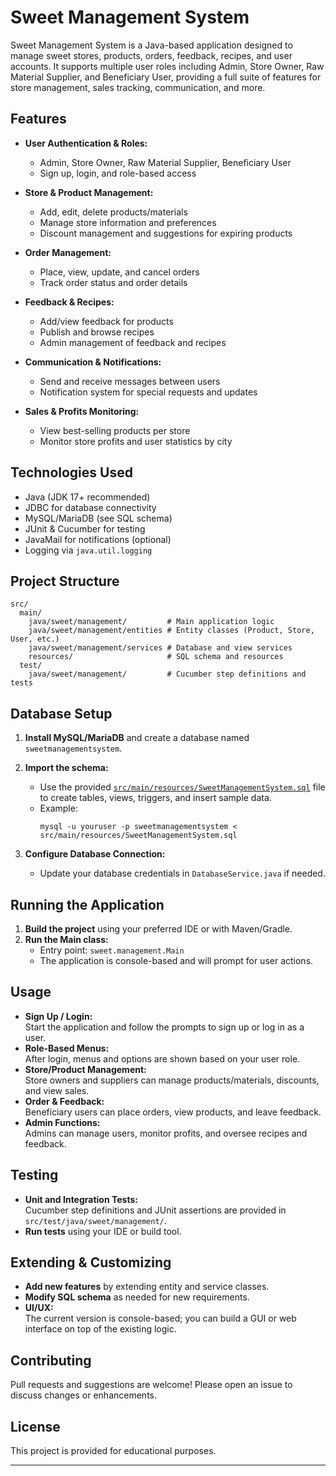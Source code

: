 # Sweet Management System

Sweet Management System is a Java-based application designed to manage sweet stores, products, orders, feedback, recipes, and user accounts. It supports multiple user roles including Admin, Store Owner, Raw Material Supplier, and Beneficiary User, providing a full suite of features for store management, sales tracking, communication, and more.

## Features

- **User Authentication & Roles:**

  - Admin, Store Owner, Raw Material Supplier, Beneficiary User
  - Sign up, login, and role-based access

- **Store & Product Management:**

  - Add, edit, delete products/materials
  - Manage store information and preferences
  - Discount management and suggestions for expiring products

- **Order Management:**

  - Place, view, update, and cancel orders
  - Track order status and order details

- **Feedback & Recipes:**

  - Add/view feedback for products
  - Publish and browse recipes
  - Admin management of feedback and recipes

- **Communication & Notifications:**

  - Send and receive messages between users
  - Notification system for special requests and updates

- **Sales & Profits Monitoring:**
  - View best-selling products per store
  - Monitor store profits and user statistics by city

## Technologies Used

- Java (JDK 17+ recommended)
- JDBC for database connectivity
- MySQL/MariaDB (see SQL schema)
- JUnit & Cucumber for testing
- JavaMail for notifications (optional)
- Logging via `java.util.logging`

## Project Structure

```
src/
  main/
    java/sweet/management/         # Main application logic
    java/sweet/management/entities # Entity classes (Product, Store, User, etc.)
    java/sweet/management/services # Database and view services
    resources/                     # SQL schema and resources
  test/
    java/sweet/management/         # Cucumber step definitions and tests
```

## Database Setup

1. **Install MySQL/MariaDB** and create a database named `sweetmanagementsystem`.
2. **Import the schema:**

   - Use the provided [`src/main/resources/SweetManagementSystem.sql`](src/main/resources/SweetManagementSystem.sql) file to create tables, views, triggers, and insert sample data.
   - Example:
     ```
     mysql -u youruser -p sweetmanagementsystem < src/main/resources/SweetManagementSystem.sql
     ```

3. **Configure Database Connection:**
   - Update your database credentials in `DatabaseService.java` if needed.

## Running the Application

1. **Build the project** using your preferred IDE or with Maven/Gradle.
2. **Run the Main class:**
   - Entry point: `sweet.management.Main`
   - The application is console-based and will prompt for user actions.

## Usage

- **Sign Up / Login:**  
  Start the application and follow the prompts to sign up or log in as a user.
- **Role-Based Menus:**  
  After login, menus and options are shown based on your user role.
- **Store/Product Management:**  
  Store owners and suppliers can manage products/materials, discounts, and view sales.
- **Order & Feedback:**  
  Beneficiary users can place orders, view products, and leave feedback.
- **Admin Functions:**  
  Admins can manage users, monitor profits, and oversee recipes and feedback.

## Testing

- **Unit and Integration Tests:**  
  Cucumber step definitions and JUnit assertions are provided in `src/test/java/sweet/management/`.
- **Run tests** using your IDE or build tool.

## Extending & Customizing

- **Add new features** by extending entity and service classes.
- **Modify SQL schema** as needed for new requirements.
- **UI/UX:**  
  The current version is console-based; you can build a GUI or web interface on top of the existing logic.

## Contributing

Pull requests and suggestions are welcome! Please open an issue to discuss changes or enhancements.

## License

This project is provided for educational purposes.

---
